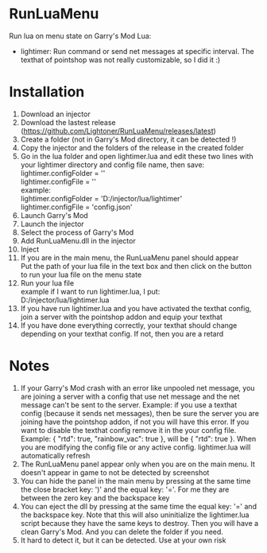# RunLuaMenu
Run lua on menu state on Garry's Mod
Lua:
- lightimer: Run command or send net messages at specific interval. The texthat of pointshop was not really customizable, so I did it :)
# Installation
1. Download an injector
2. Download the lastest release (https://github.com/Lightoner/RunLuaMenu/releases/latest)
3. Create a folder (not in Garry's Mod directory, it can be detected !)
4. Copy the injector and the folders of the release in the created folder
5. Go in the lua folder and open lightimer.lua and edit these two lines with your lightimer directory and config file name, then save:
   <br/>lightimer.configFolder = ''
   <br/>lightimer.configFile = ''
   <br/>example:
   <br/>lightimer.configFolder = 'D:/injector/lua/lightimer'
   <br/>lightimer.configFile = 'config.json'
6. Launch Garry's Mod
7. Launch the injector
8. Select the process of Garry's Mod
9. Add RunLuaMenu.dll in the injector
10. Inject
11. If you are in the main menu, the RunLuaMenu panel should appear
    <br/>Put the path of your lua file in the text box and then click on the button to run your lua file on the menu state
12. Run your lua file
    <br/>example if I want to run lightimer.lua, I put:
    <br/>D:/injector/lua/lightimer.lua
13. If you have run lightimer.lua and you have activated the texthat config, join a server with the pointshop addon and equip your texthat
14. If you have done everything correctly, your texthat should change depending on your texthat config. If not, then you are a retard
# Notes
1. If your Garry's Mod crash with an error like unpooled net message, you are joining a server with a config that use net message and the net message can't be sent to the server. Example: if you use a texthat config (because it sends net messages), then be sure the server you are joining have the pointshop addon, if not you will have this error. If you want to disable the texthat config remove it in the your config file. Example: { "rtd": true, "rainbow_vac": true }, will be { "rtd": true }. When you are modifying the config file or any active config. lightimer.lua will automatically refresh
2. The RunLuaMenu panel appear only when you are on the main menu. It doesn't appear in game to not be detected by screenshot
3. You can hide the panel in the main menu by pressing at the same time the close bracket key: ')' and the equal key: '='. For me they are between the zero key and the backspace key
4. You can eject the dll by pressing at the same time the equal key: '=' and the backspace key. Note that this will also uninitialize the lightimer.lua script because they have the same keys to destroy. Then you will have a clean Garry's Mod. And you can delete the folder if you need.
5. It hard to detect it, but it can be detected. Use at your own risk
